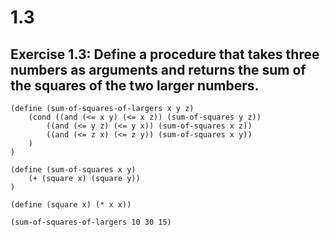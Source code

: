 # 1.3

## Exercise 1.3: Define a procedure that takes three numbers as arguments and returns the sum of the squares of the two larger numbers.

```text
(define (sum-of-squares-of-largers x y z)
    (cond ((and (<= x y) (<= x z)) (sum-of-squares y z))
        ((and (<= y z) (<= y x)) (sum-of-squares x z))
        ((and (<= z x) (<= z y)) (sum-of-squares x y))
    )
)

(define (sum-of-squares x y)
    (+ (square x) (square y))
)

(define (square x) (* x x))
```

```text
(sum-of-squares-of-largers 10 30 15)
```

